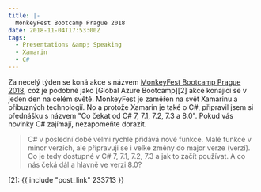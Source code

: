 ```yaml
---
title: |-
  MonkeyFest Bootcamp Prague 2018
date: 2018-11-04T17:53:00Z
tags:
  - Presentations &amp; Speaking
  - Xamarin
  - C#
---
```

Za necelý týden se koná akce s názvem [MonkeyFest Bootcamp Prague 2018][1], což je podobně jako [Global Azure Bootcamp][2] akce konající se v jeden den na celém světě. MonkeyFest je zaměřen na svět Xamarinu a příbuzných technologií. No a protože Xamarin je také o C#, připravil jsem si přednášku s názvem "Co čekat od C# 7, 7.1, 7.2, 7.3 a 8.0". Pokud vás novinky C# zajímají, nezapomeňte dorazit. 

<!-- excerpt -->

> C# v poslední době velmi rychle přidává nové funkce. Malé funkce v minor verzích, ale připravuji se i velké změny do major verze (verzí). Co je tedy dostupné v C# 7, 7.1, 7.2, 7.3 a jak to začít používat. A co nás čeká dál a hlavně ve verzi 8.0? 

[1]: https://xmdg.cz/monkeyfest
[2]: {{ include "post_link" 233713 }}
